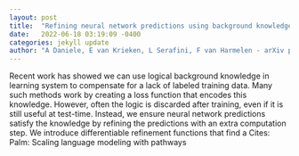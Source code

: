 ```yaml
---
layout: post
title:  "Refining neural network predictions using background knowledge"
date:   2022-06-18 03:19:09 -0400
categories: jekyll update
author: "A Daniele, E van Krieken, L Serafini, F van Harmelen - arXiv preprint arXiv , 2022"
---
```

Recent work has showed we can use logical background knowledge in learning system to compensate for a lack of labeled training data. Many such methods work by creating a loss function that encodes this knowledge. However, often the logic is discarded after training, even if it is still useful at test-time. Instead, we ensure neural network predictions satisfy the knowledge by refining the predictions with an extra computation step. We introduce differentiable refinement functions that find a 
Cites: Palm: Scaling language modeling with pathways